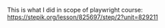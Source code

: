 This is what I did in scope of playwright course:
https://stepik.org/lesson/825697/step/2?unit=829211
